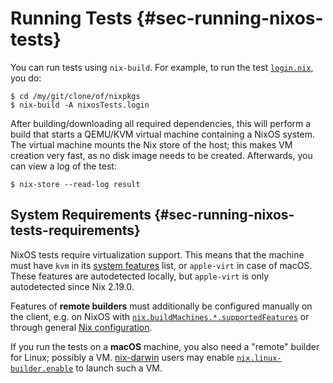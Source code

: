 # Running Tests {#sec-running-nixos-tests}

You can run tests using `nix-build`. For example, to run the test
[`login.nix`](https://github.com/NixOS/nixpkgs/blob/master/nixos/tests/login.nix),
you do:

```ShellSession
$ cd /my/git/clone/of/nixpkgs
$ nix-build -A nixosTests.login
```

After building/downloading all required dependencies, this will perform
a build that starts a QEMU/KVM virtual machine containing a NixOS
system. The virtual machine mounts the Nix store of the host; this makes
VM creation very fast, as no disk image needs to be created. Afterwards,
you can view a log of the test:

```ShellSession
$ nix-store --read-log result
```

## System Requirements {#sec-running-nixos-tests-requirements}

NixOS tests require virtualization support.
This means that the machine must have `kvm` in its [system features](https://nix.dev/manual/nix/latest/command-ref/conf-file.html?highlight=system-features#conf-system-features) list, or `apple-virt` in case of macOS.
These features are autodetected locally, but `apple-virt` is only autodetected since Nix 2.19.0.

Features of **remote builders** must additionally be configured manually on the client, e.g. on NixOS with [`nix.buildMachines.*.supportedFeatures`](https://search.nixos.org/options?show=nix.buildMachines.*.supportedFeatures&sort=alpha_asc&query=nix.buildMachines) or through general [Nix configuration](https://nix.dev/manual/nix/latest/advanced-topics/distributed-builds).

If you run the tests on a **macOS** machine, you also need a "remote" builder for Linux; possibly a VM. [nix-darwin](https://daiderd.com/nix-darwin/) users may enable [`nix.linux-builder.enable`](https://daiderd.com/nix-darwin/manual/index.html#opt-nix.linux-builder.enable) to launch such a VM.
